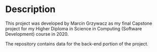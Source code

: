 # Description

This project was developed by Marcin Grzywacz as my final Capstone project for my Higher Diploma in Science in Computing (Software Development) course in 2020.

The repository contains data for the back-end portion of the project.
